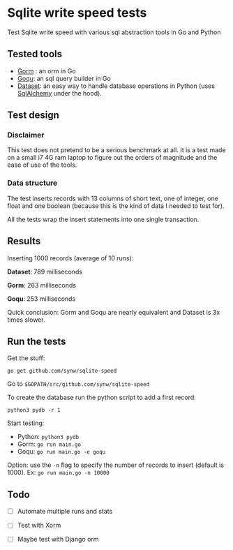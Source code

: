 # Sqlite write speed tests

Test Sqlite write speed with various sql abstraction tools in Go and Python

## Tested tools

- [Gorm](https://github.com/jinzhu/gorm) : an orm in Go
- [Goqu](https://github.com/doug-martin/goqu): an sql query builder in Go
- [Dataset](https://github.com/pudo/dataset): an easy way to handle database operations
in Python (uses [SqlAlchemy](http://www.sqlalchemy.org/) under the hood).

## Test design

### Disclaimer

This test does not pretend to be a serious benchmark at all. It is a test made
on a small i7 4G ram laptop to figure out the orders of magnitude and the ease of use of the 
tools.

### Data structure

The test inserts records with 13 columns of short text, one of integer, one float and 
one boolean (because this is the kind of data I needed to test for).

All the tests wrap the insert statements into one single transaction.

## Results

Inserting 1000 records (average of 10 runs):

**Dataset**: 789 milliseconds

**Gorm**: 263 milliseconds

**Goqu**: 253 milliseconds

Quick conclusion: Gorm and Goqu are nearly equivalent and Dataset is 3x times slower.

## Run the tests

Get the stuff:

   ```
   go get github.com/synw/sqlite-speed
   ```

Go to `$GOPATH/src/github.com/synw/sqlite-speed`

To create the database run the python script to add a first record:

   ```
   python3 pydb -r 1
   ```

Start testing:

- Python: `python3 pydb`
- Gorm: `go run main.go`
- Goqu: `go run main.go -e goqu`

Option: use the `-n` flag to specify the number of records to insert (default is 1000). Ex:
`go run main.go -n 10000`

## Todo

- [ ] Automate multiple runs and stats
- [ ] Test with Xorm
- [ ] Maybe test with Django orm

